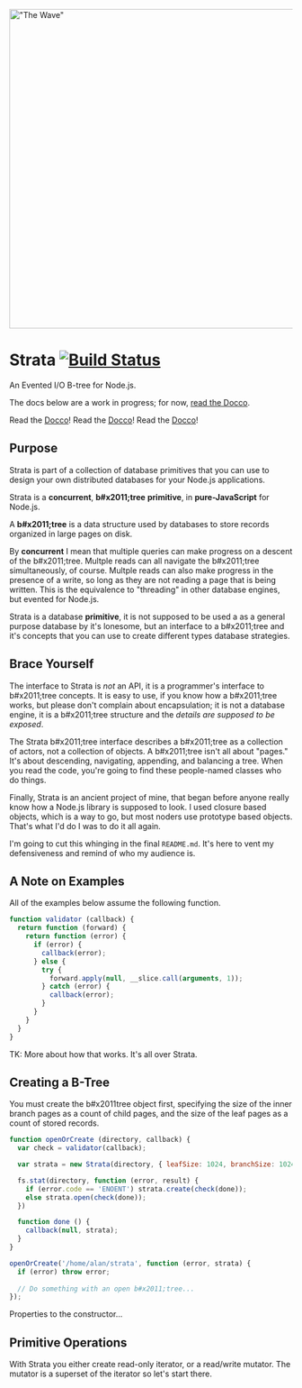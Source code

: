 <a href="http://www.flickr.com/photos/rickz/2207171252/" title="&quot;The Wave&quot; by rickz, on Flickr"><img src="http://farm3.staticflickr.com/2363/2207171252_6ebe988904_z.jpg?zz=1" width="850" height="567" alt="&quot;The Wave&quot;"></a>

# Strata [![Build Status](https://secure.travis-ci.org/bigeasy/strata.png?branch=master)](http://travis-ci.org/bigeasy/strata)

An Evented I/O B-tree for Node.js.

The docs below are a work in progress; for now, [read the
Docco](http://bigeasy.github.io/strata/).

Read the [Docco](http://bigeasy.github.io/strata/)! Read the
[Docco](http://bigeasy.github.io/strata/)! Read the
[Docco](http://bigeasy.github.io/strata/)!

## Purpose

Strata is part of a collection of database primitives that you can use to design
your own distributed databases for your Node.js applications.

Strata is a **concurrent**, **b#x2011;tree** **primitive**, in
**pure-JavaScript** for Node.js.

A **b#x2011;tree** is a data structure used by databases to store records
organized in large pages on disk.

By **concurrent** I mean that multiple queries can make progress on a descent of
the b#x2011;tree. Multple reads can all navigate the b#x2011;tree
simultaneously, of course. Multple reads can also make progress in the presence
of a write, so long as they are not reading a page that is being written. This
is the equivalence to "threading" in other database engines, but evented for
Node.js.

Strata is a database **primitive**, it is not supposed to be used a as a general
purpose database by it's lonesome, but an interface to a b#x2011;tree and it's
concepts that you can use to create different types database strategies.

## Brace Yourself

The interface to Strata is *not* an API, it is a programmer's interface to
b#x2011;tree concepts. It is easy to use, if you know how a b#x2011;tree works,
but please don't complain about encapsulation; it is not a database engine, it
is a b#x2011;tree structure and the *details are supposed to be exposed*.

The Strata b#x2011;tree interface describes a b#x2011;tree as a collection of
actors, not a collection of objects. A b#x2011;tree isn't all about "pages."
It's about descending, navigating, appending, and balancing a tree. When you
read the code, you're going to find these people-named classes who do things.

Finally, Strata is an ancient project of mine, that began before anyone really
know how a Node.js library is supposed to look. I used closure based objects,
which is a way to go, but most noders use prototype based objects. That's what
I'd do I was to do it all again.

I'm going to cut this whinging in the final `README.md`. It's here to vent my
defensiveness and remind of who my audience is.

## A Note on Examples

All of the examples below assume the following function.

```javascript
function validator (callback) {
  return function (forward) {
    return function (error) {
      if (error) {
        callback(error);
      } else {
        try {
          forward.apply(null, __slice.call(arguments, 1));
        } catch (error) {
          callback(error);
        }
      }
    }
  }
}
```

TK: More about how that works. It's all over Strata.

## Creating a B-Tree

You must create the b#x2011tree  object first, specifying the size of the inner branch
pages as a count of child pages, and the size of the leaf pages as a count of
stored records.

```javascript
function openOrCreate (directory, callback) {
  var check = validator(callback);

  var strata = new Strata(directory, { leafSize: 1024, branchSize: 1024 });

  fs.stat(directory, function (error, result) {
    if (error.code == 'ENOENT') strata.create(check(done));
    else strata.open(check(done));
  })

  function done () {
    callback(null, strata);
  }
}

openOrCreate('/home/alan/strata', function (error, strata) {
  if (error) throw error;
  
  // Do something with an open b#x2011;tree...
});
```

Properties to the constructor...

## Primitive Operations

With Strata you either create read-only iterator, or a read/write mutator. The
mutator is a superset of the iterator so let's start there.

